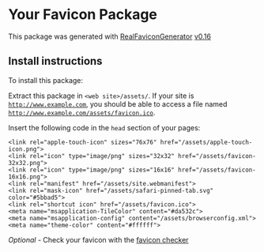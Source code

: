 # Your Favicon Package

This package was generated with [RealFaviconGenerator](https://realfavicongenerator.net/) [v0.16](https://realfavicongenerator.net/change_log#v0.16)

## Install instructions

To install this package:

Extract this package in <code>&lt;web site&gt;/assets/</code>. If your site is <code>http://www.example.com</code>, you should be able to access a file named <code>http://www.example.com/assets/favicon.ico</code>.

Insert the following code in the `head` section of your pages:

    <link rel="apple-touch-icon" sizes="76x76" href="/assets/apple-touch-icon.png">
    <link rel="icon" type="image/png" sizes="32x32" href="/assets/favicon-32x32.png">
    <link rel="icon" type="image/png" sizes="16x16" href="/assets/favicon-16x16.png">
    <link rel="manifest" href="/assets/site.webmanifest">
    <link rel="mask-icon" href="/assets/safari-pinned-tab.svg" color="#5bbad5">
    <link rel="shortcut icon" href="/assets/favicon.ico">
    <meta name="msapplication-TileColor" content="#da532c">
    <meta name="msapplication-config" content="/assets/browserconfig.xml">
    <meta name="theme-color" content="#ffffff">

*Optional* - Check your favicon with the [favicon checker](https://realfavicongenerator.net/favicon_checker)
